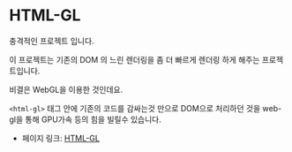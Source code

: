 # HTML-GL

충격적인 프로젝트 입니다.

이 프로젝트는 기존의 DOM 의 느린 렌더링을 좀 더 빠르게 렌더링 하게 해주는 프로젝트입니다.

비결은 WebGL을 이용한 것인데요.

```<html-gl>``` 태그 안에 기존의 코드를 감싸는것 만으로 DOM으로 처리하던 것을 web-gl을 통해 GPU가속 등의 힘을 빌릴수 있습니다.

 - 페이지 링크: [HTML-GL](https://github.com/PixelsCommander/HTML-GL)
